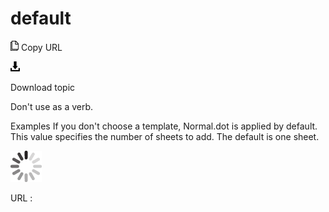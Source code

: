# default

![Copy URL](media/default/Copy.png)
Copy URL

![Download](media/default/Download.png)

Download topic

Don't use as a verb. 

Examples
If you don't choose a template, Normal.dot is applied by default.
This value specifies the number of sheets to add. The default is one sheet.

![In progress](media/default/activity-large.gif)

URL :
